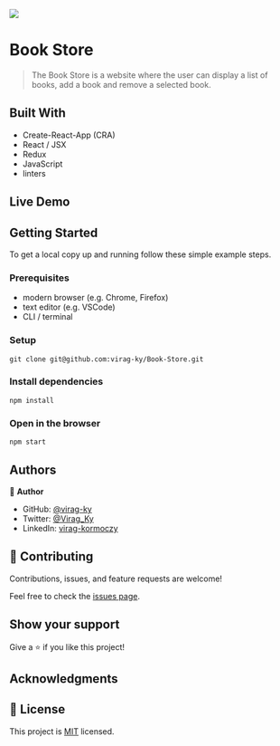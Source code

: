 ![](https://img.shields.io/badge/Microverse-blueviolet)

# Book Store

> The Book Store is a website where the user can display a list of books, add a book and remove a selected book.

## Built With

- Create-React-App (CRA)
- React / JSX
- Redux
- JavaScript
- linters

## Live Demo

## Getting Started

To get a local copy up and running follow these simple example steps.

### Prerequisites

- modern browser (e.g. Chrome, Firefox)
- text editor (e.g. VSCode)
- CLI / terminal

### Setup

```
git clone git@github.com:virag-ky/Book-Store.git
```

### Install dependencies

```
npm install
```

### Open in the browser

```
npm start
```

## Authors

👤 **Author**

- GitHub: [@virag-ky](https://github.com/virag-ky)
- Twitter: [@Virag_Ky](https://twitter.com/Virag_Ky)
- LinkedIn: [virag-kormoczy](https://linkedin.com/in/virag-kormoczy)

## 🤝 Contributing

Contributions, issues, and feature requests are welcome!

Feel free to check the [issues page](../../issues/).

## Show your support

Give a ⭐️ if you like this project!

## Acknowledgments

## 📝 License

This project is [MIT](./MIT.md) licensed.

